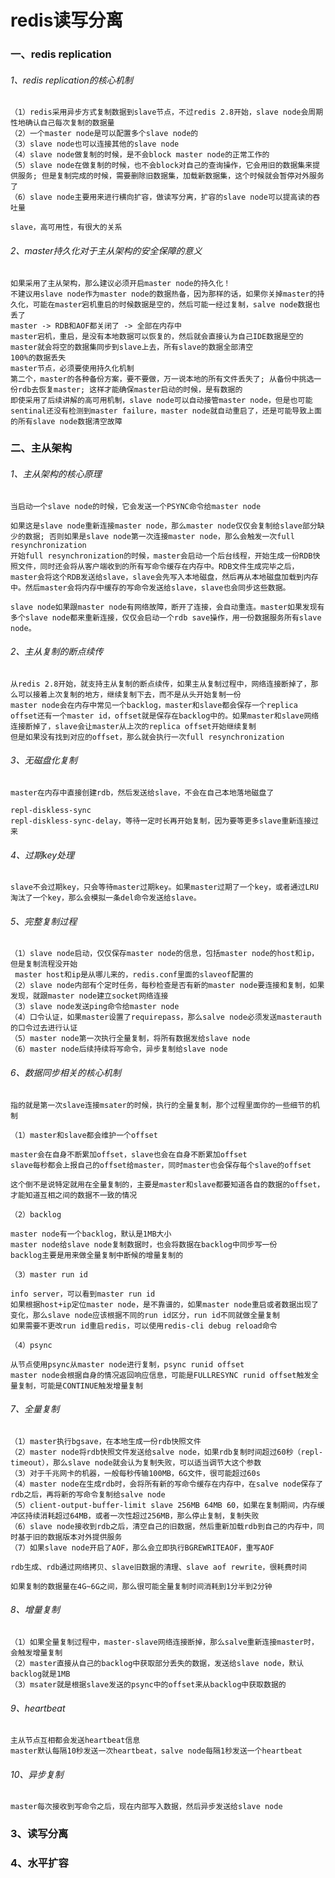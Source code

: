 # redis读写分离

### 一、redis replication
###### 1、redis replication的核心机制
    （1）redis采用异步方式复制数据到slave节点，不过redis 2.8开始，slave node会周期性地确认自己每次复制的数据量
    （2）一个master node是可以配置多个slave node的
    （3）slave node也可以连接其他的slave node
    （4）slave node做复制的时候，是不会block master node的正常工作的
    （5）slave node在做复制的时候，也不会block对自己的查询操作，它会用旧的数据集来提供服务; 但是复制完成的时候，需要删除旧数据集，加载新数据集，这个时候就会暂停对外服务了
    （6）slave node主要用来进行横向扩容，做读写分离，扩容的slave node可以提高读的吞吐量
    
    slave，高可用性，有很大的关系
    
###### 2、master持久化对于主从架构的安全保障的意义
    如果采用了主从架构，那么建议必须开启master node的持久化！
    不建议用slave node作为master node的数据热备，因为那样的话，如果你关掉master的持久化，可能在master宕机重启的时候数据是空的，然后可能一经过复制，salve node数据也丢了
    master -> RDB和AOF都关闭了 -> 全部在内存中
    master宕机，重启，是没有本地数据可以恢复的，然后就会直接认为自己IDE数据是空的
    master就会将空的数据集同步到slave上去，所有slave的数据全部清空
    100%的数据丢失
    master节点，必须要使用持久化机制
    第二个，master的各种备份方案，要不要做，万一说本地的所有文件丢失了; 从备份中挑选一份rdb去恢复master; 这样才能确保master启动的时候，是有数据的
    即使采用了后续讲解的高可用机制，slave node可以自动接管master node，但是也可能sentinal还没有检测到master failure，master node就自动重启了，还是可能导致上面的所有slave node数据清空故障

### 二、主从架构
###### 1、主从架构的核心原理
    当启动一个slave node的时候，它会发送一个PSYNC命令给master node
    
    如果这是slave node重新连接master node，那么master node仅仅会复制给slave部分缺少的数据; 否则如果是slave node第一次连接master node，那么会触发一次full resynchronization
    开始full resynchronization的时候，master会启动一个后台线程，开始生成一份RDB快照文件，同时还会将从客户端收到的所有写命令缓存在内存中。RDB文件生成完毕之后，master会将这个RDB发送给slave，slave会先写入本地磁盘，然后再从本地磁盘加载到内存中。然后master会将内存中缓存的写命令发送给slave，slave也会同步这些数据。
    
    slave node如果跟master node有网络故障，断开了连接，会自动重连。master如果发现有多个slave node都来重新连接，仅仅会启动一个rdb save操作，用一份数据服务所有slave node。

###### 2、主从复制的断点续传
    从redis 2.8开始，就支持主从复制的断点续传，如果主从复制过程中，网络连接断掉了，那么可以接着上次复制的地方，继续复制下去，而不是从头开始复制一份
    master node会在内存中常见一个backlog，master和slave都会保存一个replica offset还有一个master id，offset就是保存在backlog中的。如果master和slave网络连接断掉了，slave会让master从上次的replica offset开始继续复制
    但是如果没有找到对应的offset，那么就会执行一次full resynchronization

###### 3、无磁盘化复制

    master在内存中直接创建rdb，然后发送给slave，不会在自己本地落地磁盘了

    repl-diskless-sync
    repl-diskless-sync-delay，等待一定时长再开始复制，因为要等更多slave重新连接过来

###### 4、过期key处理
    slave不会过期key，只会等待master过期key。如果master过期了一个key，或者通过LRU淘汰了一个key，那么会模拟一条del命令发送给slave。

###### 5、完整复制过程
    （1）slave node启动，仅仅保存master node的信息，包括master node的host和ip，但是复制流程没开始
     master host和ip是从哪儿来的，redis.conf里面的slaveof配置的
    （2）slave node内部有个定时任务，每秒检查是否有新的master node要连接和复制，如果发现，就跟master node建立socket网络连接
    （3）slave node发送ping命令给master node
    （4）口令认证，如果master设置了requirepass，那么salve node必须发送masterauth的口令过去进行认证
    （5）master node第一次执行全量复制，将所有数据发给slave node
    （6）master node后续持续将写命令，异步复制给slave node

###### 6、数据同步相关的核心机制
    指的就是第一次slave连接msater的时候，执行的全量复制，那个过程里面你的一些细节的机制
    
    （1）master和slave都会维护一个offset
    
    master会在自身不断累加offset，slave也会在自身不断累加offset
    slave每秒都会上报自己的offset给master，同时master也会保存每个slave的offset
    
    这个倒不是说特定就用在全量复制的，主要是master和slave都要知道各自的数据的offset，才能知道互相之间的数据不一致的情况
    
    （2）backlog
    
    master node有一个backlog，默认是1MB大小
    master node给slave node复制数据时，也会将数据在backlog中同步写一份
    backlog主要是用来做全量复制中断候的增量复制的
    
    （3）master run id
    
    info server，可以看到master run id
    如果根据host+ip定位master node，是不靠谱的，如果master node重启或者数据出现了变化，那么slave node应该根据不同的run id区分，run id不同就做全量复制
    如果需要不更改run id重启redis，可以使用redis-cli debug reload命令
    
    （4）psync
    
    从节点使用psync从master node进行复制，psync runid offset
    master node会根据自身的情况返回响应信息，可能是FULLRESYNC runid offset触发全量复制，可能是CONTINUE触发增量复制

###### 7、全量复制
    （1）master执行bgsave，在本地生成一份rdb快照文件
    （2）master node将rdb快照文件发送给salve node，如果rdb复制时间超过60秒（repl-timeout），那么slave node就会认为复制失败，可以适当调节大这个参数
    （3）对于千兆网卡的机器，一般每秒传输100MB，6G文件，很可能超过60s
    （4）master node在生成rdb时，会将所有新的写命令缓存在内存中，在salve node保存了rdb之后，再将新的写命令复制给salve node
    （5）client-output-buffer-limit slave 256MB 64MB 60，如果在复制期间，内存缓冲区持续消耗超过64MB，或者一次性超过256MB，那么停止复制，复制失败
    （6）slave node接收到rdb之后，清空自己的旧数据，然后重新加载rdb到自己的内存中，同时基于旧的数据版本对外提供服务
    （7）如果slave node开启了AOF，那么会立即执行BGREWRITEAOF，重写AOF
    
    rdb生成、rdb通过网络拷贝、slave旧数据的清理、slave aof rewrite，很耗费时间
    
    如果复制的数据量在4G~6G之间，那么很可能全量复制时间消耗到1分半到2分钟

###### 8、增量复制
    （1）如果全量复制过程中，master-slave网络连接断掉，那么salve重新连接master时，会触发增量复制
    （2）master直接从自己的backlog中获取部分丢失的数据，发送给slave node，默认backlog就是1MB
    （3）msater就是根据slave发送的psync中的offset来从backlog中获取数据的

###### 9、heartbeat
    主从节点互相都会发送heartbeat信息
    master默认每隔10秒发送一次heartbeat，salve node每隔1秒发送一个heartbeat

###### 10、异步复制
    master每次接收到写命令之后，现在内部写入数据，然后异步发送给slave node    
    
### 3、读写分离


### 4、水平扩容
